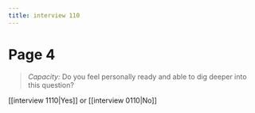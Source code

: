```yaml
---
title: interview 110
---
```

# Page 4
> *Capacity:* Do you feel personally ready and able to dig deeper into this question?

[[interview 1110|Yes]] or [[interview 0110|No]] 